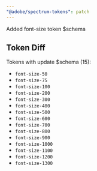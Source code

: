 ```yaml
---
"@adobe/spectrum-tokens": patch
---
```


Added font-size token $schema

## Token Diff

Tokens with update $schema (15):

- `font-size-50`
- `font-size-75`
- `font-size-100`
- `font-size-200`
- `font-size-300`
- `font-size-400`
- `font-size-500`
- `font-size-600`
- `font-size-700`
- `font-size-800`
- `font-size-900`
- `font-size-1000`
- `font-size-1100`
- `font-size-1200`
- `font-size-1300`
